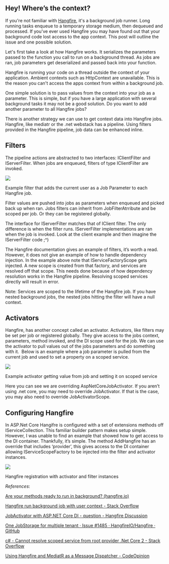 
## Hey! Where’s the context?

If you're not familiar with [Hangfire](https://www.hangfire.io/), it's a background job runner. Long running tasks enqueue to a temporary storage medium, then dequeued and processed. If you've ever used Hangfire you may have found out that your background code lost access to the app context. This post will outline the issue and one possible solution.

Let's first take a look at how Hangfire works. It serializes the parameters passed to the function you call to run on a background thread. As jobs are ran, job parameters get deserialized and passed back into your function.

Hangfire is running your code on a thread outside the context of your application. Ambient contexts such as HttpContext are unavailable. This is the reason you can't access the apps context from within a background job.

One simple solution is to pass values from the context into your job as a parameter. This is simple, but if you have a large application with several background tasks it may not be a good solution. Do you want to add another parameter to all Hangfire jobs?

There is another strategy we can use to get context data into Hangfire jobs. Hangfire, like mediatr or the .net webstack has a pipeline. Using filters provided in the Hangfire pipeline, job data can be enhanced inline.

## Filters

The pipeline actions are abstracted to two interfaces: IClientFilter and IServerFilter. When jobs are enqueued, filters of type IClientFilter are invoked.

![](file:///C:/Users/DW/AppData/Local/Temp/msohtmlclip1/01/clip_image002.png)

Example filter that adds the current user as a Job Parameter to each Hangfire job.

Filter values are pushed into jobs as parameters when enqueued and picked back up when ran. Jobs filters can inherit from JobFilterAtrribute and be scoped per job. Or they can be registered globally.

The interface for IServerFilter matches that of IClient filter. The only difference is when the filter runs. IServerFilter implementations are ran when the job is invoked. Look at the client example and then imagine the IServerFilter code ;^)

The Hangfire documentation gives an example of filters, it’s worth a read. However, it does not give an example of how to handle dependency injection. In the example above note that IServiceFactoryScope gets injected. A new scope is created from that factory, and services are resolved off that scope. This needs done because of how dependency resolution works in the Hangfire pipeline. Resolving scoped services directly will result in error.

 Note: Services are scoped to the lifetime of the Hangfire job. If you have nested background jobs, the nested jobs hitting the filter will have a null context.


## Activators

Hangfire, has another concept called an activator. Activators, like filters may be set per job or registered globally. They give access to the jobs context, parameters, method invoked, and the DI scope used for the job. We can use the activator to pull values out of the jobs parameters and do something with it.  Below is an example where a job parameter is pulled from the current job and used to set a property on a scoped service.

![](file:///C:/Users/DW/AppData/Local/Temp/msohtmlclip1/01/clip_image004.png)

Example activator getting value from job and setting it on scoped service

Here you can see we are overriding AspNetCoreJobActivator. If you aren’t using .net core, you may need to override JobActivator. If that is the case, you may also need to override JobActivatorScope.

## Configuring Hangfire

In ASP.Net Core Hangifre is configured with a set of extensions methods off IServiceCollection. This familiar builder pattern makes setup simple. However, I was unable to find an example that showed how to get access to the DI container. Thankfully, it’s simple. The method AddHangfire has an override that includes ‘provider’, this gives access to the DI container allowing IServiceScopeFactory to be injected into the filter and activator instances.

![](file:///C:/Users/DW/AppData/Local/Temp/msohtmlclip1/01/clip_image006.png)

Hangfire registration with activator and filter instances

*References*:

[Are your methods ready to run in background? (hangfire.io)](https://www.hangfire.io/blog/2014/05/10/are-your-methods-ready-to-run-in-background.html)

[Hangfire run background job with user context - Stack Overflow](https://stackoverflow.com/questions/58101626/hangfire-run-background-job-with-user-context)

[JobActivator with ASP.NET Core DI - question - Hangfire Discussion](https://discuss.hangfire.io/t/jobactivator-with-asp-net-core-di/8024/2)

[One JobStorage for multiple tenant · Issue #1485 · HangfireIO/Hangfire · GitHub](https://github.com/HangfireIO/Hangfire/issues/1485#:~:text=Filters%20in%20Hangfire%20are%20singletons%20by%20nature%2C%20so,the%20following%20snippet%20%28I%20haven%27t%20tested%20it%20myself%29%3A)

[c# - Cannot resolve scoped service from root provider .Net Core 2 - Stack Overflow](https://stackoverflow.com/questions/48590579/cannot-resolve-scoped-service-from-root-provider-net-core-2)

[Using Hangfire and MediatR as a Message Dispatcher - CodeOpinion](https://codeopinion.com/using-hangfire-and-mediatr-as-a-message-dispatcher/)